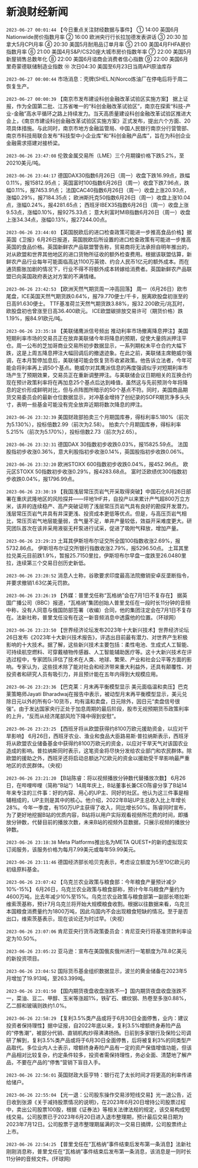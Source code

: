 # 新浪财经新闻
`2023-06-27 00:01:44` 【今日重点关注财经数据与事件】
① 14:00 英国6月Nationwide房价指数月率
② 16:00 欧洲央行行长拉加德发表讲话
③ 20:30 加拿大5月CPI月率
④ 20:30 美国5月耐用品订单月率
⑤ 21:00 美国4月FHFA房价指数月率
⑥ 21:00 美国4月S&P/CS20座大城市房价指数年率
⑦ 22:00 美国5月新屋销售总数年化
⑧ 22:00 美国6月谘商会消费者信心指数
⑨ 22:00 美国6月里奇蒙德联储制造业指数
⑩ 次日04:30 美国至6月23日当周API原油库存

`2023-06-27 00:00:44` 市场消息：壳牌(SHEL.N)Norco炼油厂在停电后将于周二恢复生产。

`2023-06-27 00:00:39` 【南京市发布建设科创金融改革试验区实施方案】 据上证报，作为全国第二批、江苏省唯一的“科创金融改革试验区”，南京在探索“科技-产业-金融”高水平循环之路上持续发力。当天高质量建设科创金融改革试验区推进大会上，《南京市建设科创金融改革试验区实施方案》正式发布，提出六个方面、20项具体措施。与此同时，南京市地方金融监管局、中国人民银行南京分行营管部、南京市科技局联合发布“科技型中小企业库”和“科创金融产品库”，旨在为科创企业金融需求搭建对接桥梁。

`2023-06-26 23:47:08` 伦敦金属交易所（LME）三个月期镍价格下跌5.2%，至20210美元/吨。

`2023-06-26 23:44:17`   德国DAX30指数6月26日（周一）收盘下跌16.99点，跌幅0.11%，报15812.95点；
英国富时100指数6月26日（周一）收盘下跌7.96点，跌幅0.11%，报7453.91点；
法国CAC40指数6月26日（周一）收盘上涨20.93点，涨幅0.29%，报7184.35点；
欧洲斯托克50指数6月26日（周一）收盘上涨10.04点，涨幅0.24%，报4281.65点；
西班牙IBEX35指数6月26日（周一）收盘上涨9.53点，涨幅0.10%，报9275.33点；
意大利富时MIB指数6月26日（周一）收盘上涨34.34点，涨幅0.13%，报27244.00点。

`2023-06-26 23:44:03` 【英国脱欧后的进口检查政策可能进一步推高食品价格】据英国《卫报》6月26日报道，英国脱欧后所设置的进口检查政策有可能进一步推高英国的食品价格。英国新鲜农产品联盟警告称，贸易商将无法承担自明年推出的，对从欧盟和世界其他地区的进口货物所征收的额外检查费用。根据该联盟估算，新鲜农产品行业每年可能面临高达1100万英镑、约合人民币1亿元的额外成本。而在通货膨胀加剧的情况下，行业不得不将额外成本转嫁给消费者。英国新鲜农产品联盟已向英国政府表达对方案的不满情绪。

`2023-06-26 23:42:53` 【欧洲天然气期货周一冲高回落】 周一（6月26日）欧市尾盘，ICE英国天然气期货跌0.64%，报79.770便士/千卡，脱离欧股盘初涨至的日高91.630便士。
TTF基准荷兰天然气期货跌3.88%，报32.200欧元/兆瓦时，欧股盘初也曾涨至日高36.400欧元。
ICE欧盟碳排放交易许可（期货价格）跌1.19%，报84.91欧元/吨。

`2023-06-26 23:35:18` 【美联储鹰派信号频出 推动利率市场撤离降息押注】美国短期利率市场的交易员正在放弃美联储今年将降息的预期，促使大量鸽派押注平仓。周一公布的芝加哥商业交易所初步数据显示，一系列期权未平仓合约大幅下跌，这是上周五降息押注大幅回调后的撤退迹象。在此之前，美联储主席鲍威尔强调，在本月暂停加息后，美联储可能会恢复货币收紧政策。他告诉立法者，今年可能会将利率再上调50个基点。鲍威尔对其鹰派信息的再度强调似乎对短期利率市场产生了预期效果，交易员正在重新调整押注。与美联储会议日期相关的互换合约现在预计政策利率将在再加息25个基点后达到峰值，虽然这与先前预测今年将降息的定价形成鲜明对比，但与点阵图所暗示的50个基点不符。同时，美国商品期货交易委员会的最新仓位数据显示，对冲基金增持了创纪录的SOFR期货净多头头寸，表明一些基金可能没有完全放弃近期将数次降息的押注。

`2023-06-26 23:32:39` 美国财政部拍卖三个月期国库券，得标利率5.180%（前次为5.130%），投标倍数2.99（前次为2.58）。
拍卖六个月期国库券，得标利率5.215%（前次为5.170%），投标倍数2.73（前次为2.65）。

`2023-06-26 23:32:31` 德国DAX 30指数初步收跌0.03%，报15825.59点。
法国股指初步收涨0.36%，意大利股指初步收涨0.14%，英国股指初步收跌0.06%。

`2023-06-26 23:32:20` 欧洲STOXX 600指数初步收跌0.04%，报452.96点。
欧元区STOXX 50指数初步收涨0.29%，报4283.68点。
富时泛欧绩优300指数初步收跌0.04%，报1796.99点。

`2023-06-26 23:30:19` 【我国浅层常压页岩气开采取得突破】中国石化6月26日部署在重庆武隆地区的风险探井——坪地1HF井，自投产以来累计产气超800万立方米，该井的连续稳产、高产突破证明了浅层常压页岩气具有良好的勘探开发潜力。浅层常压页岩气井具有井深更浅、投资成本更低等优点。但是，与高压页岩气相比，常压页岩气地层能量弱，含气量不足，单井产量较低，效益开采难度更大。研究团队首次在该井采用液驱无杆泵进行试采，促进了吸附气释放，增加产量。

`2023-06-26 23:29:23` 土耳其伊斯坦布尔证交所全国100指数收涨2.69%，报5732.86点。
伊斯坦布尔证交所银行指数收涨2.79%，报5296.50点。
土耳其里拉兑美元目前跌1.9%，暂报25.7150里拉，伊斯坦布尔早盘一度跌至26.0480里拉，连续第三个交易日创历史新低。

`2023-06-26 23:28:52` 消息人士称，谷歌要求印度最高法院撤销安卓反垄断指令，并要求撤销1.63亿美元罚款。

`2023-06-26 23:26:19` 【外媒：普里戈任称“瓦格纳”会在7月1日不复存在】 据英国广播公司（BBC）报道，“瓦格纳”集团创始人普里戈任在一段时长11分钟的音频中称，没有人同意与俄国防部签署（收编）合同，他的集团注定会在7月1日不复存在。法新社称，普里戈任没有在这一新音频消息中透露他的位置。（环球网）

`2023-06-26 23:23:50` 【世界经济论坛发布2023年十大新兴技术】世界经济论坛26日发布《2023年十大新兴技术报告》，评选出目前最有潜力、对世界产生积极影响的十大技术。据了解，这些新兴技术主要包括：柔性电池、生成式人工智能、可持续航空燃料、可穿戴植物传感器、人工智能辅助医疗等。这十大新兴技术在评选过程中，专家团队评估了技术在人类、地球、繁荣、产业和社会公平等方面的影响。专家认为，这些技术除了能对社会和经济带来重大利益外，还具有颠覆性、对投资者和研究人员有吸引力，并且预计能在五年内得到大规模应用。

`2023-06-26 23:23:36` 【巴克莱：月末再平衡模型显示 美元面临温和卖压】巴克莱策略师Jayati Bharadwaj在报告中表示，被动型月末再平衡模型显示，美元兑除日元以外的所有G-10货币，均有温和卖盘，日元除外，因日元“卖盘信号很强”。由于发达国家央行正处于加息周期的最后阶段，股市无视预期货币政策利率的上升，“反而从经济尾部风险下降中得到安慰”。

`2023-06-26 23:23:25` 【西班牙将从欧盟获得约8100万欧元援助资金，以应对干旱影响】 6月26日，西班牙农业、渔业和食品大臣路易斯·普拉纳斯表示，西班牙将从欧盟农业储备基金中获得约8100万欧元的资金，以应对干旱天气对该国农业造成的影响。普拉纳斯同时表示，这笔资金将尽快分发给农业部门和农民群体。除欧盟的援助之外，西班牙还将启动总额达7亿欧元的资金以援助受干旱影响最严重地区的农民群体。（央视）

`2023-06-26 23:21:20` 【B站陈睿：将以视频播放分钟数代替播放次数】 6月26日，在哔哩哔哩（简称“B站”）14周年庆上，B站董事长兼CEO陈睿分享了B站14年来专注的三件事：好的内容、用心的UP主、同好的社区。他认为这三件事是相辅相成的，UP主则是其中的核心。他介绍，2022年B站UP主总收入比上年增长28%。今年一季度，有150万UP主获得了收入，同比增长50%。陈睿同时宣布，为了更好地挖掘B站的优质内容，B站将以用户实际观看视频所花费的时间，即播放分钟数，代替目前的播放次数，未来B站的视频外显数据，只展示视频的播放分钟数。

`2023-06-26 23:18:38` Meta Platforms推出名为META QUEST+的新的虚拟现实订阅服务，该服务价格为每月7.99美元或每年59.99美元。

`2023-06-26 23:11:46` 德国经济部长哈贝克表示，考虑设立额度为5至10亿欧元的初级原料基金。

`2023-06-26 23:07:42` 【乌克兰农业政策与粮食部：今年粮食产量预计减少10%-15%】 6月26日，乌克兰农业政策与粮食部称，预计今年乌粮食产量约为4600万吨，比去年减少10%至15%。乌克兰农业政策与粮食部第一副部长塔拉斯·维索茨基称，预计7月乌克兰将开始大规模粮食收割。根据以往数据来看，乌克兰本国粮食消费量约为1800万吨，因此乌国内不会出现粮食短缺的情况。至于是否出口，维索茨基表示，现在谈论还为时过早。（央视）

`2023-06-26 23:07:06` 肯尼亚央行货币政策委员会：肯尼亚央行将基准贷款利率设定为10.50%。

`2023-06-26 23:05:22` 亚马逊：宣布在美国俄亥俄州进行一笔额度为78.8亿美元的新投资项目。

`2023-06-26 23:04:52` 国际货币基金组织数据显示，波兰的黄金储备在2023年5月增加了19.913吨，至263.399吨。

`2023-06-26 23:01:50` 【国内期货夜盘收盘涨跌不一】国内期货夜盘收盘涨跌不一，菜油、豆二、甲醇、玉米等涨超1%，铁矿石、螺纹钢、热卷至多涨0.88%，乙二醇和玻璃则跌约1.0%。

`2023-06-26 22:58:29` 【复利3.5%类产品或将于6月30日全面停售，业内：建议投资者保持理性】据中证报，自2022年底以来，复利3.5%增额终身寿险产品的“停售潮”，被部分代销、直销机构炒得沸沸扬扬。日前到多家银行及保险公司调研了解到，复利3.5%类产品或将于6月30日全面停售，后将被复利3%的同类型产品取代。多位业内人士表示，增额终身寿险产品有一定的资产保值增值功能，但该产品相对比较复杂，约定条件较多，投资者需保持理性，务必全面、清楚地了解产品，不要在产品的“停售”营销下盲目入手。

`2023-06-26 22:56:01` 英国财政大臣亨特：银行花了太长时间才将更高的利率传递给储户。

`2023-06-26 22:55:04` 【光一退：公司股东操作交易涉短线交易】光一退公告，近日收到张源《关于减持股票情况的说明》，在2023年6月20日增持公司股票过程中，卖出公司股票100股，根据《证券法》等相关法律法规的规定，该交易构成短线交易。公司股票已于2023年6月20日进入退市整理期，预计最后交易日期为2023年7月12日。公司股票于退市整理期届满的次一交易日摘牌，公司股票终止上市。

`2023-06-26 22:54:25` 【普里戈任在“瓦格纳”事件结束后发布第一条消息】法新社刚刚消息称，普里戈任在“瓦格纳”事件结束后发布第一条消息，该消息是一则时长11分钟的音频文件。(环球网)

